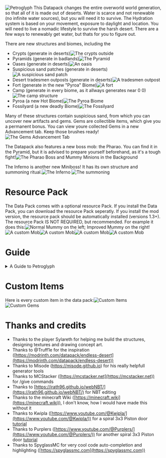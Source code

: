 ![Petroglyph](https://cdn.modrinth.com/data/cached_images/b61edec09d069a53a3865d7392ca05281e222f5e.png)
This Datapack changes the entire overworld world generation, so that all of it is made out of deserts. Water is scarce and not renewable (no infinite water sources), but you will need it to survive. The Hydration system is based on your movement, exposure to daylight and location. You will need to live a nomadic lifestyle to survive the harsh desert. There are a few ways to renewably get water, but thats for you to figure out.

There are new structures and biomes, including the 
- Crypts (generate in deserts)![The crypts outside](https://cdn.modrinth.com/data/cached_images/78802b2df6922cddfed78900524dd46f667bcba2_0.webp)
- Pyramids (generate in badlands)![The Pyramid](https://cdn.modrinth.com/data/cached_images/e6e529e520adee6f1fccca39bd745910cb14ce3d_0.webp)
- Oases (generate in deserts)![An oasis](https://cdn.modrinth.com/data/cached_images/851fb5e6123f12e273c406285ac964608a474392_0.webp)
- Suspicious sand patches (generate in deserts)![A suspicious sand patch](https://cdn.modrinth.com/data/cached_images/ec92f475f613b25edba6f583366040ea51d1d03c_0.webp)
- Desert tradesmen outposts (generate in deserts)![A tradesmen outpost](https://cdn.modrinth.com/data/cached_images/7a28d840ac935736964b6a62aab70eca4bb6e0d5_0.webp)
- Fort (generate in the new "Pyroa" Biome)![A fort](https://cdn.modrinth.com/data/cached_images/29eff8bdfdce09a5732d6e30f637c96cb4951e1b_0.webp)
- Camp (generate in every biome, as it allways generates near 0 0)![The camp structure](https://cdn.modrinth.com/data/cached_images/9606802174a6deda143b2ffbb0dfdf9e38611249_0.webp)
- Pyroa (a new Hot Biome)![The Pyroa Biome](https://cdn.modrinth.com/data/cached_images/1ad35e610cd7cf6c226cdb2a1d23090b334fb5ba_0.webp)
- Fossilyard (a new deadly Biome)![The Fossilyard](https://cdn.modrinth.com/data/cached_images/c8c546add4cec1ade249741a8672e8f6ed70bbdd_0.webp)

Many of these structures contain suspicious sand, from which you can uncover new artifacts and gems. Gems are collectible items, which give you a permanent bonus. You can view youre collected Gems in a new Advancement tab. Keep those brushes ready!![The Gems Advancement Tab](https://cdn.modrinth.com/data/cached_images/74948fb547230c467f761320512fc1ceffe2a366.png)


The Datapack also features a new boss mob: the Pharao. You can find it in the Pyramid, but it is advised to prepare yourself beforehand, as it's a tough fight!![The Pharao Boss and Mummy Minions in the Background](https://cdn.modrinth.com/data/cached_images/d4e8140ec88c91dc2f67c1dbdce715d995860ebc_0.webp)

The Inferno is another new Miniboss! It has its own structure and summoning ritual.![The Inferno](https://cdn.modrinth.com/data/cached_images/7ac36175544869656888a9cb170f9f678696f23d_0.webp)
![The summoning](https://cdn.modrinth.com/data/cached_images/695c57e444c4bc0717f9fe976972ce9c9e2fbfe4_0.webp)

# Resource Pack
The Data Pack comes with a optional resource Pack. If you install the Data Pack, you can download the resource Pack seperatly. If you install the mod version, the resource pack should be automatically installed (versions 1.3+). The resource Pack IS NOT REQUIRED, but recommended. For example it does this:![Normal Mummy on the left; Improved Mummy on the right!](https://cdn.modrinth.com/data/cached_images/e26ac73f4ffc0e8da81386daec7cd0983edd79dd_0.webp)
![A custom Mob](https://cdn.modrinth.com/data/cached_images/7ac36175544869656888a9cb170f9f678696f23d_0.webp)![A custom Mob](https://cdn.modrinth.com/data/cached_images/68c0009648cad3bf93c8a127cd33219c201f320d_0.webp)![A custom Mob](https://cdn.modrinth.com/data/cached_images/d13a9157098db23c0885f25821d3b4cad0afd3e7_0.webp)![A custom Mob](https://cdn.modrinth.com/data/cached_images/1634dc804aca53ffe87a1e8f594e5e58851c0be6_0.webp)

# Guide
<details>
<summary>A Guide to Petroglyph</summary>
<ul>
<li> When you spawn, find the campsite near the world spawn, as it contains some starting equipment</li>
<li> Take the cauldron and try to craft a bucket</li>
<li> Depending on your sourroundings, either try to find an Oasis or a Village. If you spawn in a Badlands/Mesa Biome, exit it as soon as Possible!</li>
<li> Collect the water you find using the bucket and use empty Glass Bottles in your crafting 4x4 to get Water Bottles</li>
<li> Keep an eye on your Hydration Level and Rate:</li>
<ul>
<li> If your Hydration Level drops bellow 0, you will die and won't be able to respawn.</li>
<li> Your Hydration Rate depends on exposure to daylight (during the day), the Biome you are in (Badlands cost you more water) and how active you are (Jumping and Sprinting).</li>
<li> If you get Hold of a Saddle, Tame a Camel: You will lose less hydration because of Activity. </li>
<li> Try to Travel at Night: You will lose less hydration because of being in sunlight!</li>
<li> Some gems or armor also reduce hydration loss.</li>
<li> You can't get water from soucre blocks!</li>
<li> Try to collect paper, which you may use to purify water. Purified water gives you double the hydration of normal water. To purifie water, just take a piece of paper and combine it with a water bottle in a crafting grid.</li>
<li> Try to buy dripstones from the tradesmen. If you want to know why, go read: <a href="https://minecraft.wiki/w/Pointed_Dripstone#Cauldrons" target="new">Minecraft Wiki</a></li>
</ul>
<li> When you find a Crypt:</li>
<ul>
<li>Beware of Traps: they are everywhere.</li>
<li>You can also find very good loot.</li>
<li>You may also find a Map, which will lead you to the Pharao's Temple.</li>
<li>If you have a brush, excavate the suspicious sand. It contains pottery sherds (which you can trade for emeralds, with the Tradesmen Villagers), gems (which you also can trade for emeralds, with the Tradesmen Villagers), gear and usefull items (mainly paper).</li>
</ul>
<li> When you find a Tradesmen Outpost, you can trade your collected loot, buy and steal water. </li>
<li> When you find a Pillager Outpost, you can sometimes steal water from them. Note: Pillagers won't respawn in outposts.</li>
<li> When want to defeat the Pharao Boss:</li>
<ul>
<li>Get a Pharao Locator Map.</li>
<li>Be aware, that the Pharao only spawns in Badlands/Mesa Biomes.</li>
<li>Bring enough water, as the Pharao increases your Hydration Rate (to about -9)!</li>
<li>Be aware, that you will be in gamemode adventure during the Bossfight!</li>
<li>Be aware, that you won't be able to exit the bossfight until you or the Pharao dies!</li>
<li>The Pharao will summon different Minions, which will try to shred your armor.</li>
<li>The Pharao itself can one-shot you.</li>
<li>You will be blinded at the half way point.</li>
<li>The Pharao will drop very, very, very good loot, when you defeat it.</li>
<li>Good Luck!</li>
</ul>
</ul>
</details>


# Custom Items
Here is every custom item in the data pack:![Custom Items](https://cdn.modrinth.com/data/cached_images/0183d8577e4dfddf706751365236c6515a74ea86.png)
![Custom Gems](https://cdn.modrinth.com/data/cached_images/f19d43276399ab7935ea2ca9d95af682f4ee3439.png)


# Thanks and credits
- Thanks to the player Sylareth for helping me build the structures, designing textures and drawing concept art.
- Thanks to @Truff1e for the inspiration ([https://modrinth.com/datapack/endless-desert](https://modrinth.com/datapack/endless-desert))
- Thanks to Misode (https://misode.github.io) for his really helpfull generator tools
- Thanks to MCStacker ([https://mcstacker.net](https://mcstacker.net)) for /give commands
- Thanks to [https://irath96.github.io/webNBT/](https://irath96.github.io/webNBT/) for NBT editing
- Thanks to the minecraft Wiki ([https://minecraft.wiki](https://minecraft.wiki)), I don't know, how I would have made this without it
- Thanks to Kwipla ([https://www.youtube.com/@Kwipla/](https://www.youtube.com/@Kwipla/)) for a spiral 3x3 Piston door [tutorial](https://www.youtube.com/watch?v=xWelHRhcNpQl)
- Thanks to Purplers ([https://www.youtube.com/@Purplers/](https://www.youtube.com/@Purplers/)) for another spiral 3x3 Piston door [tutorial](https://www.youtube.com/watch?v=xWelHRhcNpQl)
- Thanks to SpyglassMC for very cool code auto-completion and highlighting ([https://spyglassmc.com](https://spyglassmc.com))